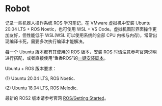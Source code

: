 # Robot

记录一些机器人操作系统 ROS 学习笔记，在 VMware 虚拟机中安装 Ubuntu 20.04 LTS + ROS Noetic，也可使用 WSL + VS Code。虚拟机图形界面操作更加友好，但性能低于 WSL(WSL 可以使用系统的全部 CPU 内核与内存)，常常出现编译卡死，需要多次执行编译才能解决。

每一个 Ubuntu 版本都有其使用的 ROS 版本，安装 ROS 时请注意参考官网说明进行搭配，或者直接使用“鱼香ROS”的[一键安装脚本](https://fishros.org.cn/forum/topic/20/%E5%B0%8F%E9%B1%BC%E7%9A%84%E4%B8%80%E9%94%AE%E5%AE%89%E8%A3%85%E7%B3%BB%E5%88%97?lang=en-US)。

Ubuntu + ROS 版本要求：

(1) Ubuntu 20.04 LTS, ROS Noetic.

(2) Ubuntu 18.04 LTS, ROS Melodic.

最新的 ROS2 版本请参考官网 [ROS/Getting Started](https://www.ros.org/blog/getting-started/)。
